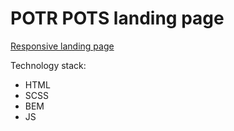# POTR POTS landing page
 [Responsive landing page](https://GrynenkoTimur.github.io/PotrPots/)

Technology stack:
  - HTML
  - SCSS
  - BEM
  - JS
